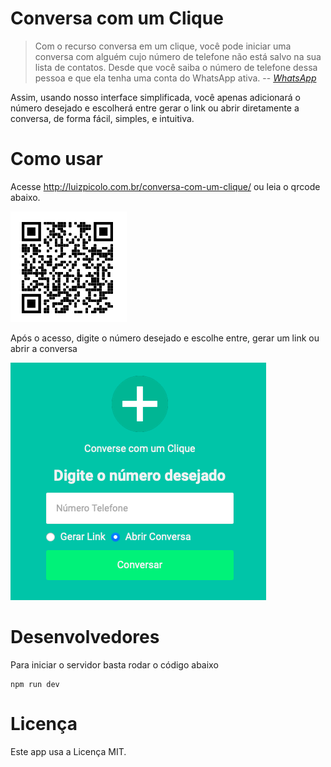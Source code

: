 # Conversa com um Clique

> Com o recurso conversa em um clique, você pode iniciar uma conversa com alguém cujo número de telefone não está salvo na sua lista de contatos. Desde que você saiba o número de telefone dessa pessoa e que ela tenha uma conta do WhatsApp ativa. 
> -- <cite>[WhatsApp][1]</cite>

[1]: https://faq.whatsapp.com/general/chats/how-to-use-click-to-chat/?lang=pt_br

Assim, usando nosso interface simplificada, você apenas adicionará o número desejado e escolherá entre gerar o link ou abrir diretamente a conversa, de forma fácil, simples, e intuitiva. 

# Como usar

Acesse http://luizpicolo.com.br/conversa-com-um-clique/ ou leia o qrcode abaixo.

![em](img/qrcode.png)

Após o acesso, digite o número desejado e escolhe entre, gerar um link ou abrir a conversa

![em](img/screen.png)

# Desenvolvedores

Para iniciar o servidor basta rodar o código abaixo

    npm run dev

# Licença 

Este app usa a Licença MIT.